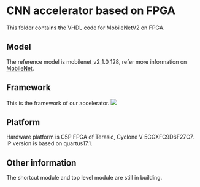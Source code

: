 CNN accelerator based on FPGA
===
  This folder contains the VHDL code for MobileNetV2 on FPGA.
## Model
  The reference model is mobilenet_v2_1.0_128, refer more information on [MobileNet](https://github.com/tensorflow/models/tree/master/research/slim/nets/mobilenet).
## Framework
  This is the framework of our accelerator.
  ![](https://github.com/eda-lab/test/raw/master/CNNAF-CNN-Accelerator/mobilenetv2/frame.png)
## Platform
  Hardware platform is C5P FPGA of Terasic, Cyclone V 5CGXFC9D6F27C7.<br>
  IP version is based on quartus17.1.
## Other information
  The shortcut module and top level module are still in building.
